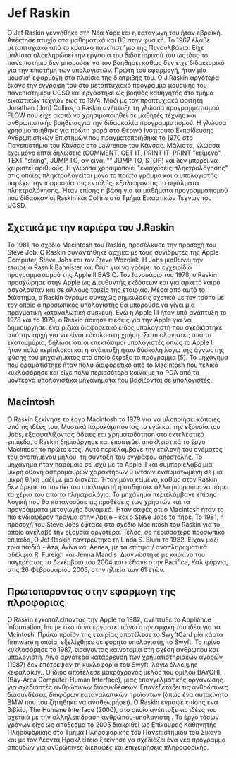 # Jef Raskin

Ο Jef Raskin γεννήθηκε στη Νέα Υόρκ και η καταγωγή του ήταν εβραϊκή. Απέκτησε πτυχίο στα μαθηματικά και BS στην φυσική. Το 1967 έλαβε μεταπτυχιακό από το κρατικό πανεπιστήμιο της Πενσυλβάνια. Είχε μάλιστα ολοκληρώσει την εργασία του διδακτορικού του ωστόσο το πανεπιστήμιο δεν μπορούσε να τον βοηθήσει καθώς δεν είχε διδακτορικό για την επιστήμη των υπολογιστών. Πρώτη του εφαρμογή, ήταν μία μουσική εφαρμογή στα πλαίσια της διατριβής του. Ο J.Raskin αργότερα έκανε την εγγραφή του στο μεταπτυχιακό πρόγραμμα μουσικής του πανεπιστημίου UCSD και εργάστηκε ως βοηθός καθηγητής στο τμήμα εικαστικών τεχνών έως το 1974.
Μαζί με τον προπτυχιακό φοιτητή Jonathan (Jon) Collins, ο Raskin ανέπτυξε τη γλώσσα προγραμματισμού FLOW που είχε σκοπό να χρησιμοποιηθεί σε μαθητές τέχνης και ανθρωπιστικής βοήθειαςγια την διδασκαλία προγραμματισμού. Η γλώσσα χρησιμοποιήθηκε για πρώτη φορά στο Θερινό Ινστιτούτο Εκπαίδευσης Ανθρωπιστικών Επιστημών που πραγματοποιήθηκε το 1970 στο Πανεπιστήμιο του Κάνσας στο Lawrence του Κάνσας. Μάλιστα, γλώσσα έχει μόνο επτά δηλώσεις (COMMENT, GET IT, PRINT IT, PRINT "κείμενο", TEXT "string", JUMP TO, αν είναι "" JUMP TO, STOP) και δεν μπορεί να χειριστεί αριθμούς. Η γλώσσα χρησιμοποιεί "ενισχύσεις πληκτρολόγησης" στις οποίες πληκτρολογείται μόνο το πρώτο γράμμα και ο υπολογιστής παρέχει την ισορροπία της εντολής, εξαλείφοντας τα σφάλματα πληκτρολόγησης. Ήταν επίσης η βάση για τα μαθήματα προγραμματισμού που δίδασκαν οι Raskin και Collins στο Τμήμα Εικαστικών Τεχνών του UCSD.


## Σχετικά με την καριέρα του J.Raskin

Το 1981, το σχέδιο Macintosh του Raskin, προσέλκυσε την προσοχή του Steve Job. Ο Raskin συναντήθηκε αρχικά με τους συνιδρυτές της Apple Computer, Steve Jobs και τον Steve Wozniak. Η Jobs μισθώνει την εταιρεία Rasnik Bannister και Crun για να γράψει το εγχειρίδιο προγραμματισμού της Apple II BASIC. Τον Ιανουάριο του 1978, ο Raskin προσχώρησε στην Apple ως Διευθυντής εκδόσεων και για αρκετό καιρό ασχολούταν και σε άλλους τομείς της εταιρίας. 
Μέσα από αυτό το διάστημα, ο Raskin έγραψε συνεχώς σημειώσεις σχετικά με τον τρόπο με τον οποίο ο προσωπικός υπολογιστής θα μπορούσε να γίνει μια πραγματική καταναλωτική συσκευή. Ενώ η Apple III ήταν υπό ανάπτυξη το 1978 και το 1979, ο Raskin άσκησε πιέσεις για την Apple για να δημιουργήσει ένα ριζικά διαφορετικό είδος υπολογιστή που σχεδιάστηκε από την αρχή για να είναι εύκολο στη χρήση. Σε υπολογιστές από τα εκατομμύρια, δήλωσε ότι οι επεκτάσιμοι υπολογιστές όπως το Apple II ήταν πολύ περίπλοκοι και η ανάπτυξη ήταν δύσκολη λόγω της άγνωστης φύσης του μηχανήματος στο οποίο έτρεξε το πρόγραμμα [5]. Το μηχάνημα που οραματίστηκε ήταν πολύ διαφορετικό από το Macintosh που τελικά κυκλοφόρησε και είχε πολύ περισσότερα κοινά με τα PDA από τα μοντέρνα υπολογιστικά μηχανήματα που βασίζονται σε υπολογιστές.

## Macintosh

Ο Raskin ξεκίνησε το έργο Macintosh το 1979 για να υλοποιήσει κάποιες από τις ιδέες του. Μυστικά παρακάμπτοντας το εγώ και την εξουσία του Jobs, εξασφαλίζοντας άδειες και χρηματοδότηση στο εκτελεστικό επίπεδο, ο Raskin δημιούργησε και εποπτεύει αποκλειστικά το έργο Macintosh το πρώτο έτος. Αυτό περιελάμβανε την επιλογή του ονόματος του αγαπημένου μήλου, τη σύνταξη του εγγράφου αποστολής. Το μηχάνημα ήταν παρόμοιο σε ισχύ με το Apple II και συμπεριέλαβε μια μικρή οθόνη ασπρόμαυρων χαρακτήρων 9 ιντσών ενσωματωμένη σε μια μικρή θήκη μαζί με μια δισκέτα. Ήταν μόνο κείμενο, καθώς στον Raskin δεν άρεσε το ποντίκι του υπολογιστή ή οτιδήποτε άλλο μπορούσε να πάρει τα χέρια του από το πληκτρολόγιο. Το μηχάνημα περιελάμβανε επίσης λογική που θα κατανοούσε τις προθέσεις των χρηστών και τα προγράμματα μεταγωγής δυναμικά. Ήταν σαφές ότι ο Macintosh ήταν το πιο ενδιαφέρον πράγμα στην Apple - και ο Steve Jobs το πήρε. Το 1981, η προσοχή του Steve Jobs έφτασε στο σχέδιο Macintosh του Raskin για το οποίο ανέλαβε την εξουσία αργότερα.
Τέλος, σε περισσότερο προσωπικό επίπεδο, Ο Jef Raskin παντρεύτηκε τη Linda S. Blum το 1982. Είχαν μαζί τρία παιδιά - Aza, Aviva και Aenea, με τα επίτιμα / αναπληρωματικά αδέλφια R. Fureigh και Jenna Mandis. Διαγνώστηκε με καρκίνο του παγκρέατος το Δεκέμβριο του 2004 και πέθανε στην Pacifica, Καλιφόρνια, στις 26 Φεβρουαρίου 2005, στην ηλικία των 61 ετών. 

## Πρωτοποροντας στην εφαρμογη της πλροφοριας

Ο Raskin εγκαταλείποντας την Apple το 1982, ανέπτυξε το Appliance Information, Inc με σκοπό να εργαστεί πάνω στην αρχική του ιδέα για τα Mcintosh. Πρώτο προϊόν της εταιρίας αποτέλεσε το SwyftCard μία κάρτα firmware η οποία, εξελίχθηκε σε φορητό υπολογιστή, το Swyft. Το πρίνο κυκλοφόρησε το 1987, εισάγοντας καινοτομία στη σχέση ανθρώπου και υπολογιστή. Λίγο αργότερα  κατάρρευση των χρηματιστηριακών αγορών (1987) δεν επέτρεψαν τη κυκλοφορία του Swyft, λόγω έλλειψης κεφαλαίων.. Ο ίδιος αποτέλεσε μακρόχρονος μέλος του ομίλου BAYCHI, (Bay-Area Computer-Human Interface), μιας επαγγελματικής οργάνωσης για σχεδιαστές ανθρώπινων διασυνδέσεων. Επανεξετάζει τις ανθρώπινες διασυνδέσεις διαφόρων καταναλωτικών προϊόντων (όπως ένα αυτοκίνητο BMW που του ζητήθηκε να αναθεωρήσει). Ο Raskin έγραψε επίσης ένα βιβλίο, The Humane Interface (2000), στο οποίο ανέπτυξε τις ιδέες του σχετικά με την αλληλεπίδραση ανθρώπου-υπολογιστή . Το έργο τόσων χρόνων είχε ως απόξεσμα το 2005 διακριθεί ως Επίκουρος Καθηγητής Πληροφορικής στο Τμήμα Πληροφορικής του Πανεπιστημίου του Σικάγο και με τον Λέοντα Ηρακλείτειο ξεκίνησε να σχεδιάζει ένα νέο πρόγραμμα σπουδών για ανθρώπινες διεπαφές και επιχειρήσεις πληροφορικής.
